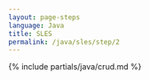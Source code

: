 ```yaml
---
layout: page-steps
language: Java
title: SLES
permalink: /java/sles/step/2
---
```


{% include partials/java/crud.md %}
